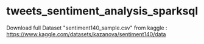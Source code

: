 # tweets_sentiment_analysis_sparksql

Download full Dataset "sentiment140_sample.csv" from kaggle : https://www.kaggle.com/datasets/kazanova/sentiment140/data


